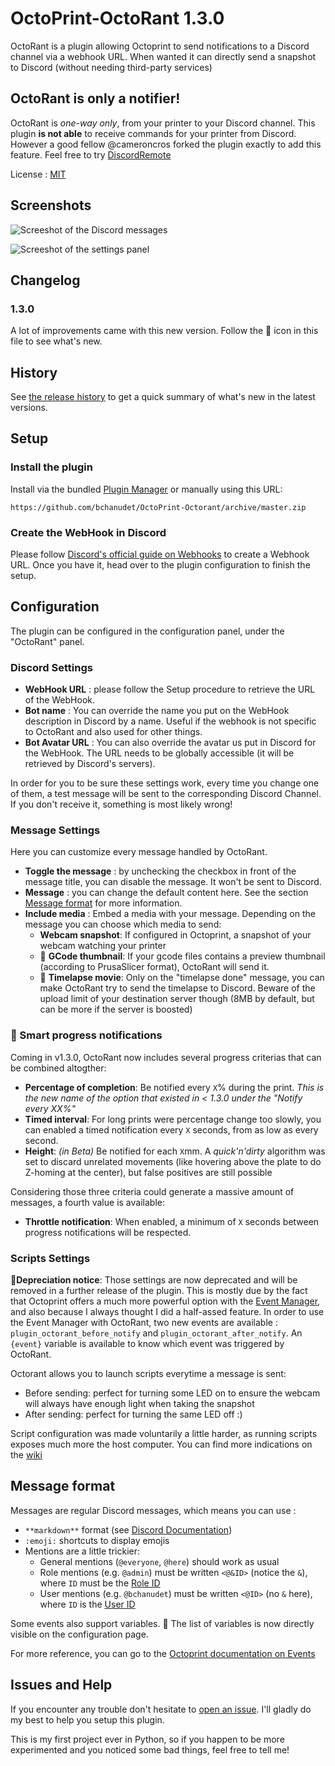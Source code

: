 # OctoPrint-OctoRant 1.3.0

OctoRant is a plugin allowing Octoprint to send notifications to a Discord channel via a webhook URL. When wanted it can directly send a snapshot to Discord (without needing third-party services)

## OctoRant is only a **notifier**!

OctoRant is *one-way only*, from your printer to your Discord channel. This plugin **is not able** to receive commands for your printer from Discord. However a good fellow @cameroncros forked the plugin exactly to add this feature. Feel free to try [DiscordRemote](https://plugins.octoprint.org/plugins/DiscordRemote/)

License : [MIT](./LICENSE)

## Screenshots

![Screeshot of the Discord messages](assets/img/discord.jpg)

![Screeshot of the settings panel](assets/img/settings.jpg)

## Changelog

### 1.3.0

A lot of improvements came with this new version. Follow the 🎇 icon in this file to see what's new.

## History

See [the release history](https://github.com/bchanudet/OctoPrint-Octorant/releases) to get a quick summary of what's new in the latest versions.


## Setup

### Install the plugin

Install via the bundled [Plugin Manager](https://github.com/foosel/OctoPrint/wiki/Plugin:-Plugin-Manager)
or manually using this URL:

    https://github.com/bchanudet/OctoPrint-Octorant/archive/master.zip

### Create the WebHook in Discord

Please follow [Discord's official guide on Webhooks](https://support.discord.com/hc/en-us/articles/228383668-Intro-to-Webhooks) to create a Webhook URL. Once you have it, head over to the plugin configuration to finish the setup.

## Configuration

The plugin can be configured in the configuration panel, under the "OctoRant" panel.

### Discord Settings

- **WebHook URL** : please follow the Setup procedure to retrieve the URL of the WebHook.
- **Bot name** : You can override the name you put on the WebHook description in Discord by a name. Useful if the webhook is not specific to OctoRant and also used for other things.
- **Bot Avatar URL** : You can also override the avatar us put in Discord for the WebHook. The URL needs to be globally accessible (it will be retrieved by Discord's servers).

In order for you to be sure these settings work, every time you change one of them, a test message will be sent to the corresponding Discord Channel. If you don't receive it, something is most likely wrong!

### Message Settings

Here you can customize every message handled by OctoRant.

- **Toggle the message** : by unchecking the checkbox in front of the message title, you can disable the message. It won't be sent to Discord.
- **Message** : you can change the default content here. See the section [Message format](#message-format) for more information.
- **Include media** : Embed a media with your message. Depending on the message you can choose which media to send:
    - **Webcam snapshot**: If configured in Octoprint, a snapshot of your webcam watching your printer
    - 🎇 **GCode thumbnail**: If your gcode files contains a preview thumbnail (according to PrusaSlicer format), OctoRant will send it.
    - 🎇 **Timelapse movie**: Only on the "timelapse done" message, you can make OctoRant try to send the timelapse to Discord. Beware of the upload limit of your destination server though (8MB by default, but can be more if the server is boosted)

### 🎇 Smart progress notifications

Coming in v1.3.0, OctoRant now includes several progress criterias that can be combined altogther:
- **Percentage of completion**: Be notified every `X`% during the print. _This is the new name of the option that existed in < 1.3.0 under the "Notify every XX%"_
- **Timed interval**: For long prints were percentage change too slowly, you can enabled a timed notification every `X` seconds, from as low as every second.
- **Height**: _(in Beta)_ Be notified for each `X`mm. A _quick'n'dirty_ algorithm was set to discard unrelated movements (like hovering above the plate to do Z-homing at the center), but false positives are still possible

Considering those three criteria could generate a massive amount of messages, a fourth value is available:
- **Throttle notification**: When enabled, a minimum of `X` seconds between progress notifications will be respected.

### Scripts Settings

**🎇Depreciation notice**: Those settings are now deprecated and will be removed in a further release of the plugin. This is mostly due by the fact that Octoprint offers a much more powerful option with the [Event Manager](https://docs.octoprint.org/en/master/events/index.html), and also because I always thought I did a half-assed feature. In order to use the Event Manager with OctoRant, two new events are available : `plugin_octorant_before_notify` and `plugin_octorant_after_notify`. An `{event}` variable is available to know which event was triggered by OctoRant.

Octorant allows you to launch scripts everytime a message is sent:

- Before sending: perfect for turning some LED on to ensure the webcam will always have enough light when taking the snapshot
- After sending: perfect for turning the same LED off :)

Script configuration was made voluntarily a little harder, as running scripts exposes much more the host computer. You can find more indications on the [wiki](https://github.com/bchanudet/OctoPrint-Octorant/wiki/Launching-scripts)


## Message format

Messages are regular Discord messages, which means you can use :
- `**markdown**` format (see [Discord Documentation](https://support.discordapp.com/hc/en-us/articles/210298617-Markdown-Text-101-Chat-Formatting-Bold-Italic-Underline-))
- `:emoji:` shortcuts to display emojis
- Mentions are a little trickier:
    - General mentions (`@everyone`, `@here`) should work as usual
    - Role mentions (e.g. `@admin`) must be written `<@&ID>` (notice the `&`), where `ID` must be the [Role ID](https://support.discord.com/hc/en-us/articles/206346498-Where-can-I-find-my-User-Server-Message-ID-)
    - User mentions (e.g. `@bchanudet`) must be written `<@ID>` (no `&` here), where `ID` is the [User ID](https://support.discord.com/hc/en-us/articles/206346498-Where-can-I-find-my-User-Server-Message-ID-)

Some events also support variables. 🎇 The list of variables is now directly visible on the configuration page. 

For more reference, you can go to the [Octoprint documentation on Events](http://docs.octoprint.org/en/master/events/index.html#sec-events-available-events)

## Issues and Help

If you encounter any trouble don't hesitate to [open an issue](https://github.com/bchanudet/OctoPrint-Octorant/issues/new). I'll gladly do my best to help you setup this plugin.

This is my first project ever in Python, so if you happen to be more experimented and you noticed some bad things, feel free to tell me!
